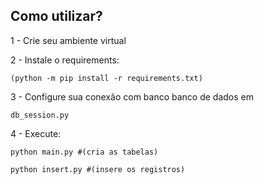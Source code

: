 ## Como utilizar?

1 - Crie seu ambiente virtual

2 - Instale o requirements: 

    (python -m pip install -r requirements.txt)

3 - Configure sua conexão com banco banco de dados em 

    db_session.py

4 - Execute: 

    python main.py #(cria as tabelas)

    python insert.py #(insere os registros)